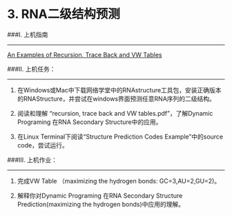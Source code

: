 # 3. RNA二级结构预测

###I. 上机指南

---

[An Examples of Recursion, Trace Back and VW Tables](https://www.jianguoyun.com/p/DTCJc-gQ0NLuBRj9kQ4#dir=%2F2016%2F%E7%94%9F%E7%89%A9%E4%BF%A1%E6%81%AF%E5%AD%A6%E5%AF%BC%E8%AE%BA%2F%E4%B8%8A%E6%9C%BA%E6%96%87%E4%BB%B6%2F2.Structure::mode=0)


###II. 上机任务：

---

1. 在Windows或Mac中下载网络学堂中的RNAstructure工具包，安装正确版本的RNAStructure，并尝试在windows界面预测任意RNA序列的二级结构。

2. 阅读和理解 “recursion, trace back and VW tables.pdf”，了解Dynamic Programing 在RNA Secondary Structure中的应用。

3. 在Linux Terminal下阅读“Structure Prediction Codes Example”中的source code，尝试运行。


###III. 上机作业：

---



1. 完成VW Table （maximizing the hydrogen bonds: GC=3,AU=2,GU=2)。

2. 解释你对Dynamic Programing 在RNA Secondary Structure Prediction(maximizing the hydrogen bonds)中应用的理解。



